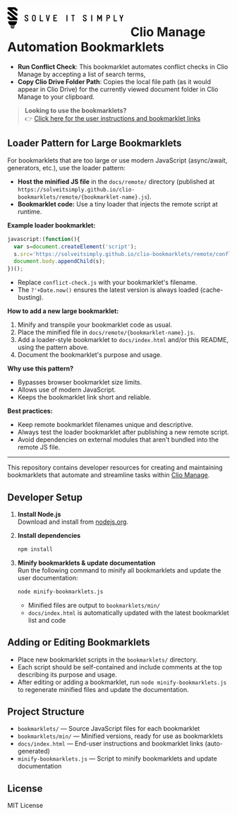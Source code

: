 <a href="https://www.solveitsimply.com" style="display:inline-block; float:left; margin-right:16px;" target="_blank" rel="noopener">
  <img src="docs/assets/SolveItSimply.svg" alt="SolveItSimply Logo" style="height:48px; width:auto;">
</a>

# Clio Manage Automation Bookmarklets

<!-- BOOKMARKLET LIST START -->
- **Run Conflict Check**: This bookmarklet automates conflict checks in Clio Manage by accepting a list of search terms,
- **Copy Clio Drive Folder Path**: Copies the local file path (as it would appear in Clio Drive) for the currently viewed document folder in Clio Manage to your clipboard.
<!-- BOOKMARKLET LIST END -->

> **Looking to use the bookmarklets?**  
> 👉 [Click here for the user instructions and bookmarklet links](https://solveitsimply.github.io/clio-bookmarklets/)

## Loader Pattern for Large Bookmarklets

For bookmarklets that are too large or use modern JavaScript (async/await, generators, etc.), use the loader pattern:

- **Host the minified JS file** in the `docs/remote/` directory (published at `https://solveitsimply.github.io/clio-bookmarklets/remote/{bookmarklet-name}.js`).
- **Bookmarklet code:** Use a tiny loader that injects the remote script at runtime.

**Example loader bookmarklet:**
```javascript
javascript:(function(){
  var s=document.createElement('script');
  s.src='https://solveitsimply.github.io/clio-bookmarklets/remote/conflict-check.js?'+Date.now();
  document.body.appendChild(s);
})();
```
- Replace `conflict-check.js` with your bookmarklet's filename.
- The `?'+Date.now()` ensures the latest version is always loaded (cache-busting).

**How to add a new large bookmarklet:**
1. Minify and transpile your bookmarklet code as usual.
2. Place the minified file in `docs/remote/{bookmarklet-name}.js`.
3. Add a loader-style bookmarklet to `docs/index.html` and/or this README, using the pattern above.
4. Document the bookmarklet's purpose and usage.

**Why use this pattern?**
- Bypasses browser bookmarklet size limits.
- Allows use of modern JavaScript.
- Keeps the bookmarklet link short and reliable.

**Best practices:**
- Keep remote bookmarklet filenames unique and descriptive.
- Always test the loader bookmarklet after publishing a new remote script.
- Avoid dependencies on external modules that aren't bundled into the remote JS file.

---

This repository contains developer resources for creating and maintaining bookmarklets that automate and streamline tasks within [Clio Manage](https://app.clio.com).

## Developer Setup

1. **Install Node.js**  
   Download and install from [nodejs.org](https://nodejs.org/).

2. **Install dependencies**  
   ```sh
   npm install
   ```

3. **Minify bookmarklets & update documentation**  
   Run the following command to minify all bookmarklets and update the user documentation:
   ```sh
   node minify-bookmarklets.js
   ```
   - Minified files are output to `bookmarklets/min/`
   - `docs/index.html` is automatically updated with the latest bookmarklet list and code

## Adding or Editing Bookmarklets

- Place new bookmarklet scripts in the `bookmarklets/` directory.
- Each script should be self-contained and include comments at the top describing its purpose and usage.
- After editing or adding a bookmarklet, run `node minify-bookmarklets.js` to regenerate minified files and update the documentation.

## Project Structure

- `bookmarklets/` — Source JavaScript files for each bookmarklet
- `bookmarklets/min/` — Minified versions, ready for use as bookmarklets
- `docs/index.html` — End-user instructions and bookmarklet links (auto-generated)
- `minify-bookmarklets.js` — Script to minify bookmarklets and update documentation

## License

MIT License
